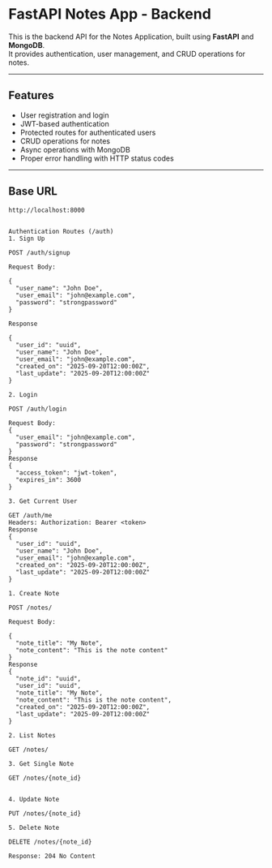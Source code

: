# FastAPI Notes App - Backend

This is the backend API for the Notes Application, built using **FastAPI** and **MongoDB**.  
It provides authentication, user management, and CRUD operations for notes.

---

## Features

- User registration and login
- JWT-based authentication
- Protected routes for authenticated users
- CRUD operations for notes
- Async operations with MongoDB
- Proper error handling with HTTP status codes

---

## Base URL

```text
http://localhost:8000


Authentication Routes (/auth)
1. Sign Up

POST /auth/signup

Request Body:

{
  "user_name": "John Doe",
  "user_email": "john@example.com",
  "password": "strongpassword"
}

Response

{
  "user_id": "uuid",
  "user_name": "John Doe",
  "user_email": "john@example.com",
  "created_on": "2025-09-20T12:00:00Z",
  "last_update": "2025-09-20T12:00:00Z"
}

2. Login

POST /auth/login

Request Body:
{
  "user_email": "john@example.com",
  "password": "strongpassword"
}
Response
{
  "access_token": "jwt-token",
  "expires_in": 3600
}

3. Get Current User

GET /auth/me
Headers: Authorization: Bearer <token>
Response
{
  "user_id": "uuid",
  "user_name": "John Doe",
  "user_email": "john@example.com",
  "created_on": "2025-09-20T12:00:00Z",
  "last_update": "2025-09-20T12:00:00Z"
}

1. Create Note

POST /notes/

Request Body:

{
  "note_title": "My Note",
  "note_content": "This is the note content"
}
Response
{
  "note_id": "uuid",
  "user_id": "uuid",
  "note_title": "My Note",
  "note_content": "This is the note content",
  "created_on": "2025-09-20T12:00:00Z",
  "last_update": "2025-09-20T12:00:00Z"
}

2. List Notes

GET /notes/

3. Get Single Note

GET /notes/{note_id}


4. Update Note

PUT /notes/{note_id}

5. Delete Note

DELETE /notes/{note_id}

Response: 204 No Content

